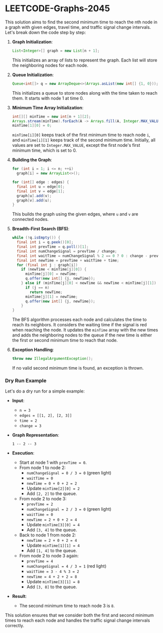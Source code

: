 # LEETCODE-Graphs-2045
This solution aims to find the second minimum time to reach the nth node in a graph with given edges, travel time, and traffic signal change intervals. Let's break down the code step by step:

1. **Graph Initialization**:
   ```java
   List<Integer>[] graph = new List[n + 1];
   ```
   This initializes an array of lists to represent the graph. Each list will store the neighboring nodes for each node.

2. **Queue Initialization**:
   ```java
   Queue<int[]> q = new ArrayDeque<>(Arrays.asList(new int[] {1, 0}));
   ```
   This initializes a queue to store nodes along with the time taken to reach them. It starts with node 1 at time 0.

3. **Minimum Time Array Initialization**:
   ```java
   int[][] minTime = new int[n + 1][2];
   Arrays.stream(minTime).forEach(A -> Arrays.fill(A, Integer.MAX_VALUE));
   minTime[1][0] = 0;
   ```
   `minTime[i][0]` keeps track of the first minimum time to reach node `i`, and `minTime[i][1]` keeps track of the second minimum time. Initially, all values are set to `Integer.MAX_VALUE`, except the first node's first minimum time, which is set to 0.

4. **Building the Graph**:
   ```java
   for (int i = 1; i <= n; ++i)
     graph[i] = new ArrayList<>();
   
   for (int[] edge : edges) {
     final int u = edge[0];
     final int v = edge[1];
     graph[u].add(v);
     graph[v].add(u);
   }
   ```
   This builds the graph using the given edges, where `u` and `v` are connected nodes.

5. **Breadth-First Search (BFS)**:
   ```java
   while (!q.isEmpty()) {
     final int i = q.peek()[0];
     final int prevTime = q.poll()[1];
     final int numChangeSignal = prevTime / change;
     final int waitTime = numChangeSignal % 2 == 0 ? 0 : change - prevTime % change;
     final int newTime = prevTime + waitTime + time;
     for (final int j : graph[i])
       if (newTime < minTime[j][0]) {
         minTime[j][0] = newTime;
         q.offer(new int[] {j, newTime});
       } else if (minTime[j][0] < newTime && newTime < minTime[j][1]) {
         if (j == n)
           return newTime;
         minTime[j][1] = newTime;
         q.offer(new int[] {j, newTime});
       }
   }
   ```

   The BFS algorithm processes each node and calculates the time to reach its neighbors. It considers the waiting time if the signal is red when reaching the node. It updates the `minTime` array with the new times and adds the neighboring nodes to the queue if the new time is either the first or second minimum time to reach that node.

6. **Exception Handling**:
   ```java
   throw new IllegalArgumentException();
   ```
   If no valid second minimum time is found, an exception is thrown.

### Dry Run Example

Let's do a dry run for a simple example:

- **Input**:
  - `n = 3`
  - `edges = [[1, 2], [2, 3]]`
  - `time = 2`
  - `change = 3`

- **Graph Representation**:
  ```
  1 -- 2 -- 3
  ```

- **Execution**:
  - Start at node 1 with `prevTime = 0`.
  - From node 1 to node 2:
    - `numChangeSignal = 0 / 3 = 0` (green light)
    - `waitTime = 0`
    - `newTime = 0 + 0 + 2 = 2`
    - Update `minTime[2][0] = 2`
    - Add `[2, 2]` to the queue.
  - From node 2 to node 3:
    - `prevTime = 2`
    - `numChangeSignal = 2 / 3 = 0` (green light)
    - `waitTime = 0`
    - `newTime = 2 + 0 + 2 = 4`
    - Update `minTime[3][0] = 4`
    - Add `[3, 4]` to the queue.
  - Back to node 1 from node 2:
    - `newTime = 2 + 0 + 2 = 4`
    - Update `minTime[1][1] = 4`
    - Add `[1, 4]` to the queue.
  - From node 2 to node 3 again:
    - `prevTime = 4`
    - `numChangeSignal = 4 / 3 = 1` (red light)
    - `waitTime = 3 - 4 % 3 = 2`
    - `newTime = 4 + 2 + 2 = 8`
    - Update `minTime[3][1] = 8`
    - Add `[3, 8]` to the queue.

- **Result**:
  - The second minimum time to reach node 3 is `8`.

This solution ensures that we consider both the first and second minimum times to reach each node and handles the traffic signal change intervals correctly.
